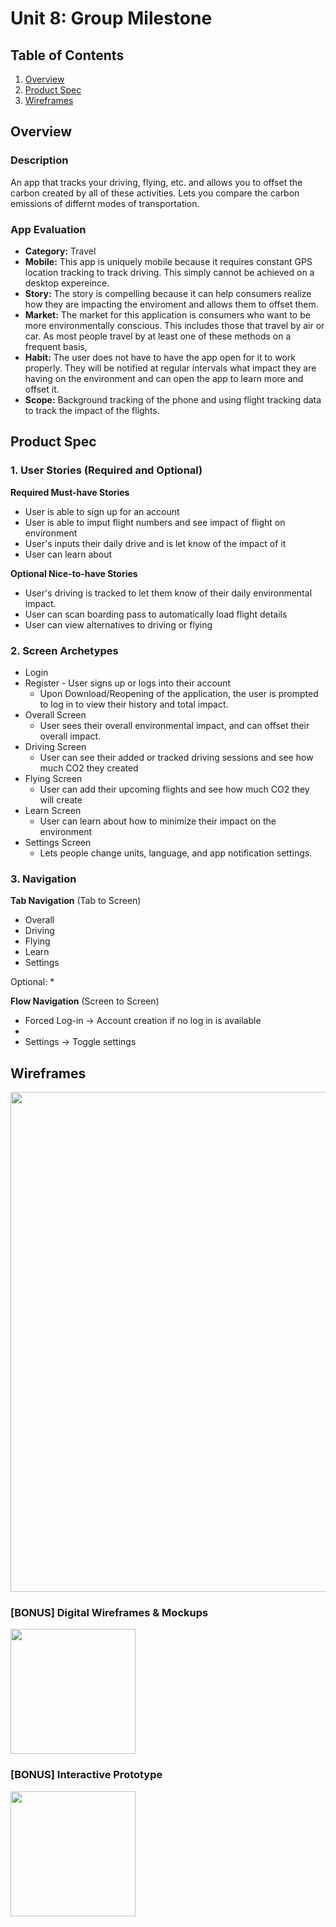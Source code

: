 # Unit 8: Group Milestone

## Table of Contents
1. [Overview](#Overview)
1. [Product Spec](#Product-Spec)
1. [Wireframes](#Wireframes)

## Overview
### Description
An app that tracks your driving, flying, etc. and allows you to offset the carbon created by all of these activities. Lets you compare the carbon emissions of differnt modes of transportation.


### App Evaluation
- **Category:** Travel
- **Mobile:** This app is uniquely mobile because it requires constant GPS location tracking to track driving. This simply cannot be achieved on a desktop expereince.
- **Story:** The story is compelling because it can help consumers realize how they are impacting the enviroment and allows them to offset them.
- **Market:** The market for this application is consumers who want to be more environmentally conscious. This includes those that travel by air or car. As most people travel by at least one of these methods on a frequent basis, 
- **Habit:** The user does not have to have the app open for it to work properly. They will be notified at regular intervals what impact they are having on the environment and can open the app to learn more and offset it.
- **Scope:** Background tracking of the phone and using flight tracking data to track the impact of the flights.

## Product Spec
### 1. User Stories (Required and Optional)

**Required Must-have Stories**
* User is able to sign up for an account
* User is able to imput flight numbers and see impact of flight on environment
* User's inputs their daily drive and is let know of the impact of it
* User can learn about 

**Optional Nice-to-have Stories**
* User's driving is tracked to let them know of their daily environmental impact.
* User can scan boarding pass to automatically load flight details
* User can view alternatives to driving or flying

### 2. Screen Archetypes

* Login 
* Register - User signs up or logs into their account
   * Upon Download/Reopening of the application, the user is prompted to log in to view their history and total impact.
* Overall Screen
   * User sees their overall environmental impact, and can offset their overall impact.
* Driving Screen 
   * User can see their added  or tracked driving sessions and see how much CO2 they created
* Flying Screen
   * User can add their upcoming flights and see how much CO2 they will create
* Learn Screen
   * User can learn about how to minimize their impact on the environment 
* Settings Screen
   * Lets people change units, language, and app notification settings.

### 3. Navigation

**Tab Navigation** (Tab to Screen)

* Overall
* Driving
* Flying
* Learn
* Settings

Optional:
* 

**Flow Navigation** (Screen to Screen)
* Forced Log-in -> Account creation if no log in is available
* 
* Settings -> Toggle settings

## Wireframes
<img src="" width=800><br>

### [BONUS] Digital Wireframes & Mockups
<img src="" height=200>

### [BONUS] Interactive Prototype
<img src="" width=200>
